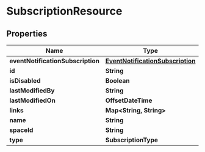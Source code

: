 

# SubscriptionResource


## Properties

Name | Type | Description | Notes
------------ | ------------- | ------------- | -------------
**eventNotificationSubscription** | [**EventNotificationSubscription**](EventNotificationSubscription.md) |  |  [optional]
**id** | **String** |  |  [optional]
**isDisabled** | **Boolean** |  |  [optional]
**lastModifiedBy** | **String** |  |  [optional]
**lastModifiedOn** | **OffsetDateTime** |  |  [optional]
**links** | **Map&lt;String, String&gt;** |  |  [optional]
**name** | **String** |  |  [optional]
**spaceId** | **String** |  |  [optional]
**type** | **SubscriptionType** |  |  [optional]



